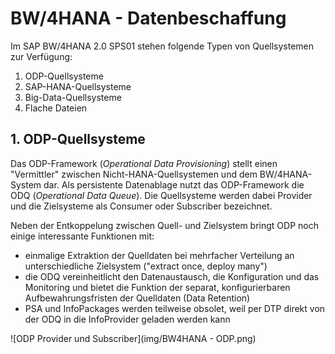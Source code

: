 # BW/4HANA - Datenbeschaffung


Im SAP BW/4HANA  2.0 SPS01 stehen folgende Typen von Quellsystemen zur Verfügung:
1. ODP-Quellsysteme
2. SAP-HANA-Quellsysteme
3. Big-Data-Quellsysteme
4. Flache Dateien

## 1. ODP-Quellsysteme
Das ODP-Framework (*Operational Data Provisioning*) stellt einen "Vermittler" zwischen Nicht-HANA-Quellsystemen und dem BW/4HANA-System dar. Als persistente Datenablage nutzt das ODP-Framework die ODQ (*Operational Data Queue*). Die Quellsysteme werden dabei Provider und die Zielsysteme als Consumer oder Subscriber bezeichnet.

Neben der Entkoppelung zwischen Quell- und Zielsystem bringt ODP noch einige interessante Funktionen mit:
- einmalige Extraktion der Quelldaten bei mehrfacher Verteilung an unterschiedliche Zielsystem ("extract once, deploy many")
- die ODQ vereinheitlicht den Datenaustausch, die Konfiguration und das Monitoring und bietet die Funktion der separat, konfigurierbaren Aufbewahrungsfristen der Quelldaten (Data Retention)
- PSA und InfoPackages werden teilweise obsolet, weil per DTP direkt von der ODQ in die InfoProvider geladen werden kann

![ODP Provider und Subscriber](img/BW4HANA - ODP.png)
